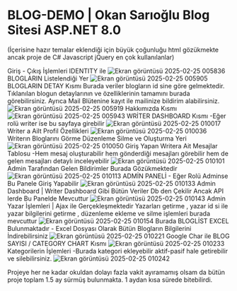 # BLOG-DEMO | Okan Sarıoğlu Blog Sitesi ASP.NET 8.0
(İçerisine hazır temalar eklendiği için büyük çoğunluğu html gözükmekte ancak proje de C# Javascript jQuery en çok kullanılanlar)



Giriş - Çıkış İşlemleri IDENTITY ile 
![Ekran görüntüsü 2025-02-25 005836](https://github.com/user-attachments/assets/abf6d538-1801-4df0-8c09-21a4d0559dd8)
BLOGLARIN Listelendiği Yer
![Ekran görüntüsü 2025-02-25 005905](https://github.com/user-attachments/assets/929a6777-2c52-4c99-a441-734f31eb9537)
BLOGLARIN DETAY Kısmı
Burada veriler blogların id sine göre gelmektedir. Tıklanılan blogun detaylarının ve özelliklerinin tamamını burada görebilirsiniz. Ayrıca Mail Blütenine kayıt ile mailinize bildirim alabilirsiniz.
![Ekran görüntüsü 2025-02-25 005919](https://github.com/user-attachments/assets/4f552c8e-e958-4bc1-8994-b5e3fca3c7ac)
Hakkımızda Kısmı
![Ekran görüntüsü 2025-02-25 005943](https://github.com/user-attachments/assets/34e1b869-7095-42bd-a57b-49fa5492b09d)
WRİTER DASHBOARD Kısmı
-Eğer rolü writer ise bu sayfaya girebilir
![Ekran görüntüsü 2025-02-25 010017](https://github.com/user-attachments/assets/6f4aa088-d180-423e-bb0c-48f19e0ba2fa)
Writer a Ailt Profil Özellikleri
![Ekran görüntüsü 2025-02-25 010036](https://github.com/user-attachments/assets/92c8c2e9-57d2-47c5-91c9-eebde6bbc019)
Writerın Bloglarını Görme Düzenleme Silme ve Oluşturma Yeri
![Ekran görüntüsü 2025-02-25 010050](https://github.com/user-attachments/assets/d21ebf32-b885-4280-b095-4394e059ee5e)
Giriş Yapan Writera Ait Mesajlar Tablosu
-Hem mesaj oluşturabilir hem gönderdiği mesajları görebilir hem de gelen mesajları detaylı inceleyebilir
![Ekran görüntüsü 2025-02-25 010101](https://github.com/user-attachments/assets/0c4aa04e-0176-4bab-8603-5c385873f7dd)
Admin Tarafından Gelen Bildirimler Burada Gözükmektedir
![Ekran görüntüsü 2025-02-25 010113](https://github.com/user-attachments/assets/8a3eda45-8020-437e-9905-e5a0f70391c8)
ADMİN PANELİ - Eğer Rolü Adminse Bu Panele Giriş Yapabilir
![Ekran görüntüsü 2025-02-25 010133](https://github.com/user-attachments/assets/38856c09-b468-443b-ad9c-80cdc44f6d1f)
Admin Dashboard | Writer Dashboard Gibi Bütün Veriler Db den Çekilir Ancak API lerde Bu Panelde Mevcuttur
![Ekran görüntüsü 2025-02-25 010143](https://github.com/user-attachments/assets/8af4934f-73f0-4a09-956a-c0b61a32bd27)
Admin Yazar İşlemleri | Ajax ile Gerçekleşmektedir
Yazarları getirme , yazar id si ile yazar bilgilerini getirme , düzenleme ekleme ve silme işlemleri burada mevcuttur
![Ekran görüntüsü 2025-02-25 010154](https://github.com/user-attachments/assets/0b19a6c8-675e-463e-831d-dabdf3f9cbb0)
Burada BLOGLİST EXCEL Bulunmaktadır - Excel Dosyası Olarak Bütün Blogların Bilgilerini İndirebilirsiniz 
![Ekran görüntüsü 2025-02-25 010221](https://github.com/user-attachments/assets/40d8ea47-b0b4-4730-b804-32ad8bdc307d)
Google Char ile BLOG SAYISI / CATEGORY CHART Kısmı
![Ekran görüntüsü 2025-02-25 010233](https://github.com/user-attachments/assets/7104aafc-19a2-401e-8790-7bc545c583eb)
Kategorilerin İşlemleri
-Burada kategori ekleyebilir aktif-pasif hale getirebilir ve silebilirsiniz.
![Ekran görüntüsü 2025-02-25 010242](https://github.com/user-attachments/assets/5775858d-46f9-41d9-b3a4-445438f04a85)

Projeye her ne kadar okuldan dolayı fazla vakit ayıramamış olsam da bütün proje toplam 1.5 ay sürmüş bulunmakta. 1 aydan kısa sürede bitebilirdi.












